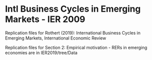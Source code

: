 # Intl Business Cycles in Emerging Markets - IER 2009
Replication files for Rothert (2019): International Business Cycles in Emerging Markets, International Economic Review

Replication files for Section 2: Empirical motivation - RERs in emerging economies are in IER2019/tree/Data
